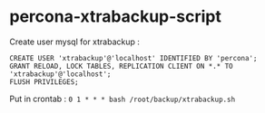 # percona-xtrabackup-script

Create user mysql for xtrabackup :
```
CREATE USER 'xtrabackup'@'localhost' IDENTIFIED BY 'percona';
GRANT RELOAD, LOCK TABLES, REPLICATION CLIENT ON *.* TO 'xtrabackup'@'localhost';
FLUSH PRIVILEGES;
```

Put in crontab :
`0 1 * * * bash /root/backup/xtrabackup.sh`
